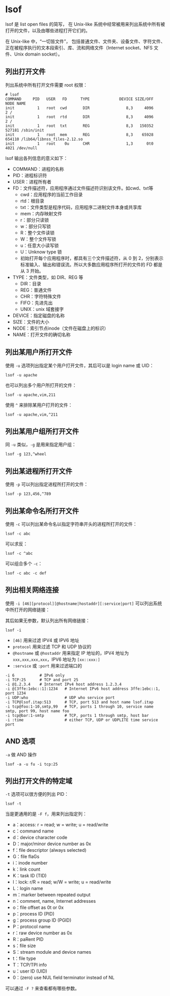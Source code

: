 # lsof

lsof 是 list open files 的简写， 在 Unix-like 系统中经常被用来列出系统中所有被打开的文件，以及由哪些进程打开它们的。

在 Unix-like 中，“一切皆文件”，
包括普通文件、文件夹、设备文件、字符文件、正在被程序执行的文本段索引、库、流和网络文件（Internet socket、NFS 文件、Unix domain socket）。


## 列出打开文件

列出系统中所有打开文件需要 root 权限：

```
# lsof
COMMAND     PID   USER   FD      TYPE             DEVICE SIZE/OFF       NODE NAME
init          1   root  cwd       DIR                8,3     4096          2 /
init          1   root  rtd       DIR                8,3     4096          2 /
init          1   root  txt       REG                8,3   150352     527181 /sbin/init
init          1   root  mem       REG                8,3    65928     654110 /lib64/libnss_files-2.12.so
init          1   root    0u      CHR                1,3      0t0       4021 /dev/null
```

lsof 输出各列信息的意义如下：

* COMMAND：进程的名称
* PID：进程标识符
* USER：进程所有者
* FD：文件描述符，应用程序通过文件描述符识别该文件。如cwd、txt等
    * cwd：应用程序的当前工作目录
    * rtd：根目录
    * txt：文件类型是程序代码，应用程序二进制文件本身或共享库
    * mem：内存映射文件
    * r：部分只读锁
    * w：部分只写锁
    * R：整个文件读锁
    * W：整个文件写锁
    * u：任意大小读写锁
    * U：Unknow type 锁
    * 初始打开每个应用程序时，都具有三个文件描述符，从 0 到 2，分别表示标准输入、输出和错误流。所以大多数应用程序所打开的文件的 FD 都是从 3 开始。
* TYPE：文件类型，如 DIR、REG 等
    * DIR：目录
    * REG：普通文件
    * CHR：字符特殊文件
    * FIFO：先进先出
    * UNIX：unix 域套接字
* DEVICE：指定磁盘的名称
* SIZE：文件的大小
* NODE：索引节点inode（文件在磁盘上的标识）
* NAME：打开文件的确切名称


## 列出某用户所打开文件

使用 `-u` 选项列出指定某个用户打开文件，其后可以是 login name 或 UID：

```
lsof -u apache
```

也可以列出多个用户所打开的文件：

```
lsof -u apache,vim,211
```

使用 `^` 来排除某用户打开的文件：

```
lsof -u apache,vim,^211
```


## 列出某用户组所打开文件

同 `-u` 类似，`-g` 是用来指定用户组：

```
lsof -g 123,^wheel
```


## 列出某进程所打开文件

使用 `-p` 可以列出指定进程所打开的文件：

```
lsof -p 123,456,^789
```


## 列出某命令名所打开文件

使用 `-c` 可以列出某命令名以指定字符串开头的进程所打开的文件：

```
lsof -c abc
```

可以求反：

```
lsof -c ^abc
```

可以组合多个 `-c`：

```
lsof -c abc -c def
```


## 列出相关网络连接

使用 `-i [46][protocol][@hostname|hostaddr][:service|port]` 可以列出系统中所打开的网络链接：

其后如果无参数，默认列出所有网络链接：

```
lsof -i
```

* `[46]` 用来过滤 IPV4 或 IPV6 地址
* `protocol` 用来过滤 TCP 和 UDP 协议的
* `@hostname` 或 `@hostaddr` 用来指定 IP 地址的，IPV4 地址为 `xxx,xxx,xxx,xxx`，IPV6 地址为 `[xx::xxx:]`
* `:service` 或 `:port` 用来过滤端口的

```
-i 6           # IPv6 only
-i TCP:25      # TCP and port 25
-i @1.2.3.4    # Internet IPv4 host address 1.2.3.4
-i @[3ffe:1ebc::1]:1234   # Internet IPv6 host address 3ffe:1ebc::1, port 1234
-i UDP:who                # UDP who service port
-i TCP@lsof.itap:513      # TCP, port 513 and host name lsof.itap
-i tcp@foo:1-10,smtp,99   # TCP, ports 1 through 10, service name smtp, port 99, host name foo
-i tcp@bar:1-smtp         # TCP, ports 1 through smtp, host bar
-i :time                  # either TCP, UDP or UDPLITE time service port
```


## AND 选项

`-a` 做 AND 操作

```
lsof -a -u fu -i tcp:25
```


## 列出打开文件的特定域


`-t` 选项可以很方便的列出 PID：

```
lsof -t
```

当是更通用的是 `-F f`，用来列出指定列：

* a：access: r = read; w = write; u = read/write
* c：command name
* d：device character code
* D：major/minor device number as 0x<hex>
* f：file descriptor (always selected)
* G：file flaGs
* i：inode number
* k：link count
* K：task ID (TID)
* l：lock: r/R = read; w/W = write; u = read/write
* L：login name
* m：marker between repeated output
* n：comment, name, Internet addresses
* o：file offset as 0t<dec> or 0x<hex>
* p：process ID (PID)
* g：process group ID (PGID)
* P：protocol name
* r：raw device number as 0x<hex>
* R：paRent PID
* s：file size
* S：stream module and device names
* t：file type
* T：TCP/TPI info
* u：user ID (UID)
* 0：(zero) use NUL field terminator instead of NL

可以通过 `-F ?` 来查看都有哪些参数。

